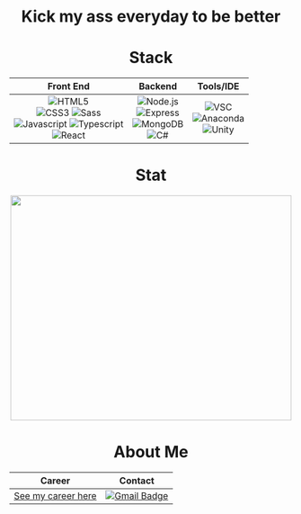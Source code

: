 <div align="center">
 
# Kick my ass everyday to be better

  
 # Stack
|Front End|Backend|Tools/IDE|
|:-------:|:-----:|:-------:|
|![HTML5](https://img.shields.io/badge/HTML-black?style=flat&logo=HTML5&logoColor=white) <br>![CSS3](https://img.shields.io/badge/CSS-black?style=square&logo=CSS3&logoColor=white) ![Sass](https://img.shields.io/badge/Sass-white?style=square&logo=Sass&logoColor=black)<br>![Javascript](https://img.shields.io/badge/Javascript-black?style=square&logo=Javascript&logoColor=white) ![Typescript](https://img.shields.io/badge/Typescript-white?style=square&logo=Typescript&logoColor=black) <br/> ![React](https://img.shields.io/badge/React-white?style=square&logo=React&logoColor=black) <br/>    |   ![Node.js](https://img.shields.io/badge/Node.js-white?style=square&logo=Javascript&logoColor=black)      <br/> ![Express](https://img.shields.io/badge/Express-white?style=square&logo=Express&logoColor=black) <br/>  ![MongoDB](https://img.shields.io/badge/MongoDB-white?style=square&logo=MongoDB&logoColor=black)      <br/>    ![C#](https://img.shields.io/badge/C%23-white?style=square&logo=C%23&logoColor=black)   <br/>    |![VSC](https://img.shields.io/badge/VScode-black?style=square&logo=VisualStudioCode&logoColor=white)   <br/>      ![Anaconda](https://img.shields.io/badge/Anaconda-black?style=square&logo=Anaconda&logoColor=white)     <br/>     ![Unity](https://img.shields.io/badge/Unity-black?style=square&logo=Unity&logoColor=white)|


# Stat
<a href="https://wakatime.com"><img src="https://wakatime.com/share/@developerasun/cff13d30-a0b0-4e6a-8f25-0c5bbc743349.png" width=500px height=400px/></a>
  
 # About Me
|Career|Contact|
|:-----:|:------:|
|[See my career here](https://bit.ly/hello_visitor)|[![Gmail Badge](https://img.shields.io/badge/Gmail-F05032?style=flat-square&logo=Gmail&logoColor=white&link=mailto:nellow1102@gmail.com)](mailto:nellow1102@gmail.com)|
  
</div>

  


